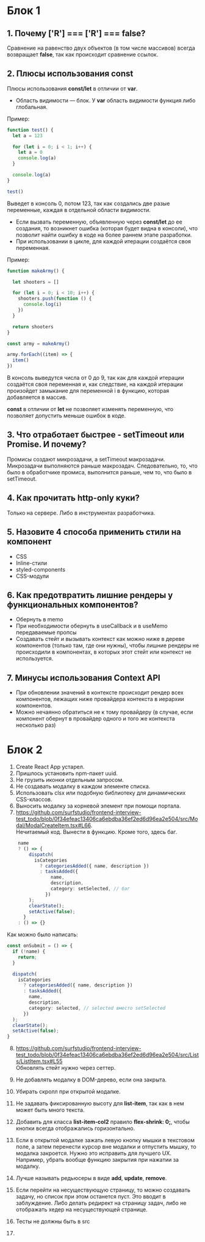 # Блок 1

## 1. Почему ['R'] === ['R'] === false?

Сравнение на равенство двух объектов (в том числе массивов) всегда возвращает **false**, так как происходит сравнение ссылок.

## 2. Плюсы использования const

Плюсы использования **const/let** в отличии от **var**.

- Область видимости — блок. У **var** область видимости функция либо глобальная.

Пример:

```js
function test() {
  let a = 123

  for (let i = 0; i < 1; i++) {
    let a = 0
    console.log(a)
  }

  console.log(a)
}

test()
```
Выведет в консоль 0, потом 123, так как создались две разые переменные, каждая в отдельной области видимости.

- Если вызвать переменную, объявленную через **const/let** до ее создания, то возникнет ошибка (которая будет видна в консоли), что позволит найти ошибку в коде на более раннем этапе разработки.
- При использовании в цикле, для каждой итерации создаётся своя переменная.

Пример:
```js
function makeArmy() {

  let shooters = []

  for (let i = 0; i < 10; i++) {
    shooters.push(function () {
      console.log(i)
    })
  }

  return shooters
}

const army = makeArmy()

army.forEach((item) => {
  item()
})
```
В консоль выведутся числа от 0 до 9, так как для каждой итерации создаётся своя переменная и, как следствие, на каждой итерации произойдет замыкание для переменной i в функцию, которая добавляется в массив.

**const** в отличии от **let** не позволяет изменять переменную, что позволяет допустить меньше ошибок в коде.

## 3. Что отработает быстрее - setTimeout или Promise. И почему?

Промисы создают микрозадачи, а setTimeout макрозадачи. Микрозадачи выполняются раньше макрозадач. Следовательно, то, что было в обработчике промиса, выполнится раньше, чем то, что было в setTimeout.

## 4. Как прочитать http-only куки?

Только на сервере. Либо в инструментах разработчика.

## 5. Назовите 4 способа применить стили на компонент

- CSS
- Inline-стили
- styled-components
- CSS-модули

## 6. Как предотвратить лишние рендеры у функциональных компонентов?

- Обернуть в memo
- При необходимости обернуть в useCallback и в useMemo передаваемые пропсы
- Создавать стейт и вызывать контекст как можно ниже в дереве компонентов (только там, где они нужны), чтобы лишние рендеры не происходили в компонентах, в которых этот стейт или контекст не используется.

## 7. Минусы использования Context API
- При обновлении значений в контексте происходит рендер всех компонентов, лежащих ниже провайдера контекста в иерархии компонентов.
- Можно нечаянно обратиться не к тому провайдеру (в случае, если компонент обернут в провайдер одного и того же контекста несколько раз)

# Блок 2
1. Create React App устарел.
2. Пришлось установить npm-пакет uuid.
3. Не грузить иконки отдельным запросом.
4. Не создавать модалку в каждом элементе списка.
5. Использовать clsx или подобную библиотеку для динамических CSS-классов.
6. Выносить модалку за корневой элемент при помощи портала.
7. https://github.com/surfstudio/frontend-interview-test_todo/blob/0f34efeac13406ca6ebdba36ef2ed6d96ea2e504/src/Modal/ModalCreateItem.tsx#L66.  
   Нечитаемый код. Вынести в функцию. Кроме того, здесь баг.


```typescript
    name
    ? () => {
        dispatch(
          isCategories
            ? categoriesAdded({ name, description })
            : tasksAdded({
                name,
                description,
                category: setSelected, // баг
              })
        );
        clearState();
        setActive(false);
      }
    : () => {}
```

Как можно было написать:

```typescript
const onSubmit = () => {
  if (!name) {
    return;
  }

  dispatch(
    isCategories
      ? categoriesAdded({ name, description })
      : tasksAdded({
        name,
        description,
        category: selected, // selected вместо setSelected
      })
  );
  clearState();
  setActive(false);
}
```

8. https://github.com/surfstudio/frontend-interview-test_todo/blob/0f34efeac13406ca6ebdba36ef2ed6d96ea2e504/src/Lists/ListItem.tsx#L55  
   Обновлять стейт нужно через сеттер.

9. Не добавлять модалку в DOM-дерево, если она закрыта.
10. Убирать скролл при открытой модалке.
11. Не задавать фиксированную высоту для **list-item**, так как в нем может быть много текста.
12. Добавить для класса **list-item-col2** правило **flex-shrink: 0;**, чтобы кнопки всегда отображались горизонтально.
13. Если в открытой модалке зажать левую кнопку мышки в текстовом поле, а затем перенести курсор вне модалки и отпустить мышку, то модалка закроется. Нужно это исправить для лучшего UX. Например, убрать вообще функцию закрытия при нажатии за модалку.
14. Лучше называть редьюсеры в виде **add**, **update**, **remove**.
15. Если перейти на несуществующую страницу, то можно создавать задачу, но список при этом останется пуст. Это вводит в заблуждение. Либо делать редирект на страницу задач, либо не отображать хедер на несуществующей странице.
16. Тесты не должны быть в src
17. 

